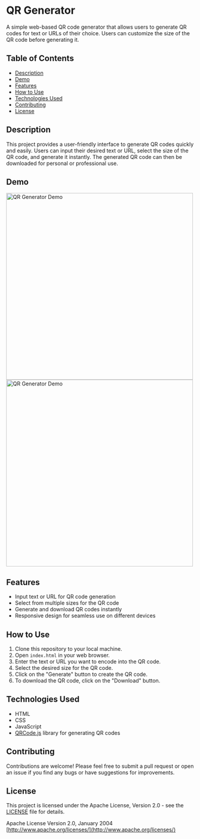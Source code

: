 # QR Generator

A simple web-based QR code generator that allows users to generate QR codes for text or URLs of their choice. Users can customize the size of the QR code before generating it.

## Table of Contents

- [Description](#description)
- [Demo](#demo)
- [Features](#features)
- [How to Use](#how-to-use)
- [Technologies Used](#technologies-used)
- [Contributing](#contributing)
- [License](#license)

## Description

This project provides a user-friendly interface to generate QR codes quickly and easily. Users can input their desired text or URL, select the size of the QR code, and generate it instantly. The generated QR code can then be downloaded for personal or professional use.

## Demo

<img src = "https://github.com/ayusharyan143/QR-Generator/assets/141620322/15c02f98-da0e-4c92-a81a-ca8e0c5a813e" alt="QR Generator Demo" width="500">
<img src = "https://github.com/ayusharyan143/QR-Generator/assets/141620322/97d8db06-2194-40da-8731-eafe4c385f3f" alt="QR Generator Demo" width="500">

## Features

- Input text or URL for QR code generation
- Select from multiple sizes for the QR code
- Generate and download QR codes instantly
- Responsive design for seamless use on different devices

## How to Use

1. Clone this repository to your local machine.
2. Open `index.html` in your web browser.
3. Enter the text or URL you want to encode into the QR code.
4. Select the desired size for the QR code.
5. Click on the "Generate" button to create the QR code.
6. To download the QR code, click on the "Download" button.

## Technologies Used

- HTML
- CSS
- JavaScript
- [QRCode.js](https://github.com/davidshimjs/qrcodejs) library for generating QR codes

## Contributing

Contributions are welcome! Please feel free to submit a pull request or open an issue if you find any bugs or have suggestions for improvements.

## License

This project is licensed under the Apache License, Version 2.0 - see the [LICENSE](LICENSE) file for details.

Apache License
Version 2.0, January 2004
[http://www.apache.org/licenses/](http://www.apache.org/licenses/)


